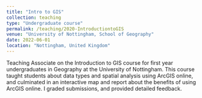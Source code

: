 ```yaml
---
title: "Intro to GIS"
collection: teaching
type: "Undergraduate course"
permalink: /teaching/2020-IntroductiontoGIS
venue: "University of Nottingham, School of Geography"
date: 2022-06-01
location: "Nottingham, United Kingdom"
---
```


Teaching Associate on the Introduction to GIS course for first year undergraduates in Geography at the University of Nottingham. This course taught students about data types  and spatial analysis using ArcGIS online, and culminated in an interactive map and report about the benefits of using ArcGIS online. I graded submissions, and provided detailed feedback. 
